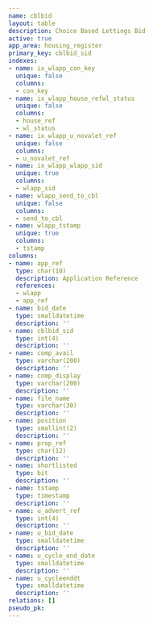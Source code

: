 ```yaml
---
name: cblbid
layout: table
description: Choice Based Lettings Bid
active: true
app_area: housing_register
primary_key: cblbid_sid
indexes:
- name: ix_wlapp_con_key
  unique: false
  columns:
  - con_key
- name: ix_wlapp_house_refwl_status
  unique: false
  columns:
  - house_ref
  - wl_status
- name: ix_wlapp_u_novalet_ref
  unique: false
  columns:
  - u_novalet_ref
- name: ix_wlapp_wlapp_sid
  unique: true
  columns:
  - wlapp_sid
- name: wlapp_send_to_cbl
  unique: false
  columns:
  - send_to_cbl
- name: wlapp_tstamp
  unique: true
  columns:
  - tstamp
columns:
- name: app_ref
  type: char(10)
  description: Application Reference
  references:
  - wlapp
  - app_ref
- name: bid_date
  type: smalldatetime
  description: ''
- name: cblbid_sid
  type: int(4)
  description: ''
- name: comp_avail
  type: varchar(200)
  description: ''
- name: comp_display
  type: varchar(200)
  description: ''
- name: file_name
  type: varchar(30)
  description: ''
- name: position
  type: smallint(2)
  description: ''
- name: prop_ref
  type: char(12)
  description: ''
- name: shortlisted
  type: bit
  description: ''
- name: tstamp
  type: timestamp
  description: ''
- name: u_advert_ref
  type: int(4)
  description: ''
- name: u_bid_date
  type: smalldatetime
  description: ''
- name: u_cycle_end_date
  type: smalldatetime
  description: ''
- name: u_cycleenddt
  type: smalldatetime
  description: ''
relations: []
pseudo_pk: 
---
```


